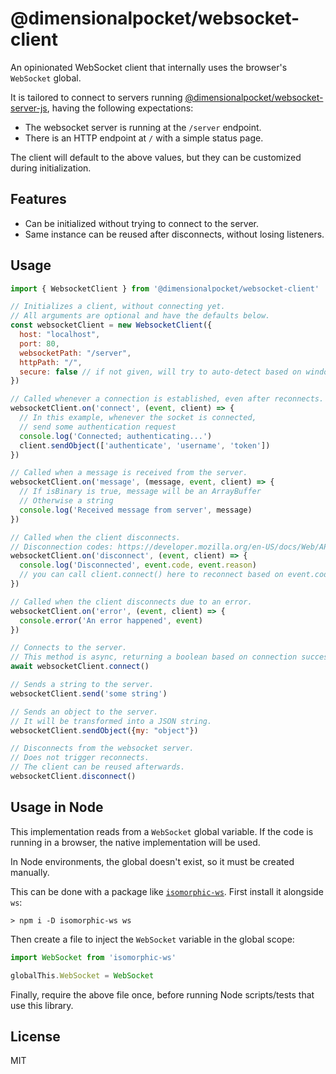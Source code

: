 # @dimensionalpocket/websocket-client

An opinionated WebSocket client that internally uses the browser's `WebSocket` global.

It is tailored to connect to servers running [@dimensionalpocket/websocket-server-js](https://github.com/dimensionalpocket/websocket-server-js), having the following expectations:

- The websocket server is running at the `/server` endpoint.
- There is an HTTP endpoint at `/` with a simple status page.

The client will default to the above values, but they can be customized during initialization.

## Features

- Can be initialized without trying to connect to the server.
- Same instance can be reused after disconnects, without losing listeners.

## Usage

```javascript
import { WebsocketClient } from '@dimensionalpocket/websocket-client'

// Initializes a client, without connecting yet.
// All arguments are optional and have the defaults below.
const websocketClient = new WebsocketClient({
  host: "localhost",
  port: 80,
  websocketPath: "/server",
  httpPath: "/",
  secure: false // if not given, will try to auto-detect based on window.location.protocol
})

// Called whenever a connection is established, even after reconnects.
websocketClient.on('connect', (event, client) => {
  // In this example, whenever the socket is connected,
  // send some authentication request
  console.log('Connected; authenticating...')
  client.sendObject(['authenticate', 'username', 'token'])
})

// Called when a message is received from the server.
websocketClient.on('message', (message, event, client) => {
  // If isBinary is true, message will be an ArrayBuffer
  // Otherwise a string
  console.log('Received message from server', message)
})

// Called when the client disconnects.
// Disconnection codes: https://developer.mozilla.org/en-US/docs/Web/API/CloseEvent/code
websocketClient.on('disconnect', (event, client) => {
  console.log('Disconnected', event.code, event.reason)
  // you can call client.connect() here to reconnect based on event.code, etc
})

// Called when the client disconnects due to an error.
websocketClient.on('error', (event, client) => {
  console.error('An error happened', event)
})

// Connects to the server.
// This method is async, returning a boolean based on connection success.
await websocketClient.connect()

// Sends a string to the server.
websocketClient.send('some string')

// Sends an object to the server.
// It will be transformed into a JSON string.
websocketClient.sendObject({my: "object"})

// Disconnects from the websocket server.
// Does not trigger reconnects.
// The client can be reused afterwards.
websocketClient.disconnect()
```

## Usage in Node

This implementation reads from a `WebSocket` global variable. If the code is running in a browser, the native implementation will be used.

In Node environments, the global doesn't exist, so it must be created manually. 

This can be done with a package like [`isomorphic-ws`](https://github.com/heineiuo/isomorphic-ws). First install it alongside `ws`:

```
> npm i -D isomorphic-ws ws
```

Then create a file to inject the `WebSocket` variable in the global scope:

```javascript
import WebSocket from 'isomorphic-ws'

globalThis.WebSocket = WebSocket
```

Finally, require the above file once, before running Node scripts/tests that use this library.

## License

MIT
